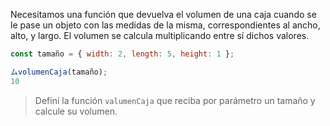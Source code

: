 Necesitamos una función que devuelva el volumen de una caja cuando se le pase un objeto con las medidas de la misma, correspondientes al ancho, alto, y largo. El volumen se calcula multiplicando entre sí dichos valores.

```javascript
const tamaño = { width: 2, length: 5, height: 1 };

ムvolumenCaja(tamaño);
10
```

> Definí la función `valumenCaja` que reciba por parámetro un tamaño y calcule su volumen.